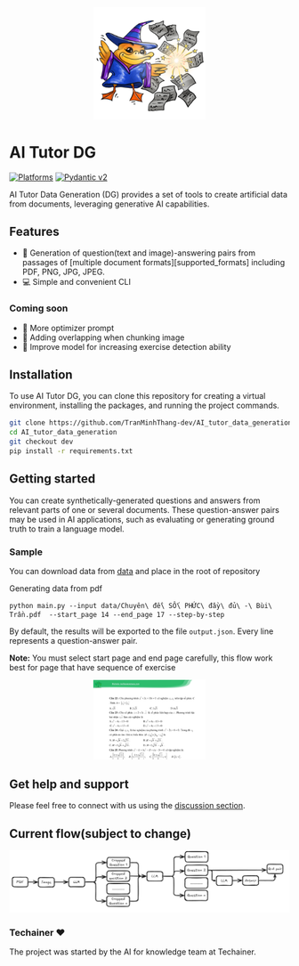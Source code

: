 <p align="center">
  <a href="https://github.com/docling-project/docling-sdg">
    <img loading="lazy" alt="Docling" src="https://github.com/docling-project/docling-sdg/raw/main/docs/assets/docling-sdg-pic.png" width="40%"/>
  </a>
</p>

# AI Tutor DG

[![Platforms](https://img.shields.io/badge/platform-macos%20|%20linux%20|%20windows-blue)](https://github.com/docling-project/docling-parse/)
[![Pydantic v2](https://img.shields.io/endpoint?url=https://raw.githubusercontent.com/pydantic/pydantic/main/docs/badge/v2.json)](https://docs.pydantic.dev/latest/contributing/#badges)

AI Tutor Data Generation (DG) provides a set of tools to create artificial data from documents, leveraging generative AI capabilities.

## Features

- 🧬 Generation of question(text and image)-answering pairs from passages of [multiple document formats][supported_formats] including
  PDF, PNG, JPG, JPEG.
- 💻 Simple and convenient CLI

### Coming soon

- 📝 More optimizer prompt
- 📝 Adding overlapping when chunking image
- 📝 Improve model for increasing exercise detection ability

## Installation

To use AI Tutor DG, you can clone this repository for
creating a virtual environment, installing the packages, and running the project commands.

```bash
git clone https://github.com/TranMinhThang-dev/AI_tutor_data_generation.git
cd AI_tutor_data_generation
git checkout dev
pip install -r requirements.txt
```

## Getting started

You can create synthetically-generated questions and answers from relevant parts of one or several documents.
These question-answer pairs may be used in AI applications, such as evaluating or generating
ground truth to train a language model.

### Sample

You can download data from [data](https://drive.google.com/drive/folders/1PAOtysa1K8fPuXuC8CzyjNwQ-pivEUfT?usp=sharing) and place in the root of repository

Generating data from pdf

```
python main.py --input data/Chuyên\ đề\ SỐ\ PHỨC\ đầy\ đủ\ -\ Bùi\ Trần.pdf  --start_page 14 --end_page 17 --step-by-step
```

By default, the results will be exported to the file `output.json`. Every line represents a question-answer pair.

**Note:** You must select start page and end page carefully, this flow work best for page that have sequence of exercise

<p align="center">
  <a href="https://github.com/TranMinhThang-dev/AI_tutor_data_generation/blob/dev/img/example_image.png">
    <img loading="lazy" alt="good_example" src="https://github.com/TranMinhThang-dev/AI_tutor_data_generation/blob/dev/img/example_image.png" width=40%/>
  </a>
</p>

## Get help and support

Please feel free to connect with us using the [discussion section](https://github.com/TranMinhThang-dev/AI_tutor_data_generation/discussions).

## Current flow(subject to change)

<p align="center">
  <a href="https://github.com/TranMinhThang-dev/AI_tutor_data_generation/blob/dev/img/architecture.png">
    <img loading="lazy" alt="Architecture" src="https://github.com/TranMinhThang-dev/AI_tutor_data_generation/blob/dev/img/architecture.png"/>
  </a>
</p>

### Techainer ❤️

The project was started by the AI for knowledge team at Techainer.
